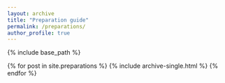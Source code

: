 ```yaml
---
layout: archive
title: "Preparation guide"
permalink: /preparations/
author_profile: true
---
```


{% include base_path %}


{% for post in site.preparations %}
  {% include archive-single.html %}
{% endfor %}

